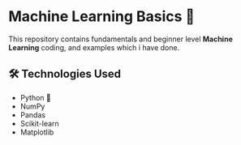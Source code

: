 # Machine Learning Basics 🚀  

This repository contains fundamentals and beginner level  **Machine Learning** coding, and examples which i have done.  

## 🛠 Technologies Used  
- Python 🐍  
- NumPy  
- Pandas  
- Scikit-learn  
- Matplotlib  

